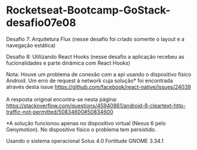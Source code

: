 # Rocketseat-Bootcamp-GoStack-desafio07e08

Desafio 7: Arquitetura Flux (nesse desafio foi criado somente o layout e a navegação estática)

Desafio 8: Utilizando React Hooks (nesse desafio a aplicação recebeu as fucionalidades e parte dinâmica com React Hooks)
 

Nota: Houve um problema de conexão com a api usando o dispositivo físico Android. 
      Um erro de request à network cuja solução* foi encontrada através desta issue https://github.com/facebook/react-native/issues/24039 <br/><br/>  A resposta original encontra-se nesta página: https://stackoverflow.com/questions/45940861/android-8-cleartext-http-traffic-not-permitted/50834600#50834600

*A solução funcionou apenas no dispositivo virtual (Nexus 6 pelo Genymotion). No dispositivo físico o problema tem persistido.

Usando o sistema operacional Solus 4.0 Fortitude
GNOME 3.34.1
